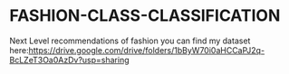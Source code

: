 # FASHION-CLASS-CLASSIFICATION
Next Level recommendations of fashion you can find my dataset here:https://drive.google.com/drive/folders/1bByW70i0aHCCaPJ2q-BcLZeT3Oa0AzDv?usp=sharing

